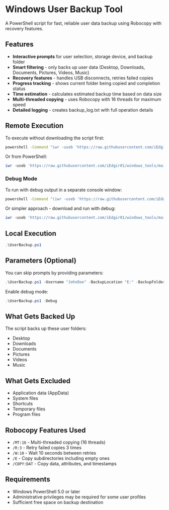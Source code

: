 # Windows User Backup Tool

A PowerShell script for fast, reliable user data backup using Robocopy with recovery features.

## Features

- **Interactive prompts** for user selection, storage device, and backup folder
- **Smart filtering** - only backs up user data (Desktop, Downloads, Documents, Pictures, Videos, Music)
- **Recovery features** - handles USB disconnects, retries failed copies
- **Progress tracking** - shows current folder being copied and completion status
- **Time estimation** - calculates estimated backup time based on data size
- **Multi-threaded copying** - uses Robocopy with 16 threads for maximum speed
- **Detailed logging** - creates backup_log.txt with full operation details

## Remote Execution

To execute without downloading the script first:

```cmd
powershell -Command "iwr -useb 'https://raw.githubusercontent.com/iEdgir01/windows_tools/main/UserBackup.ps1' | iex"
```

Or from PowerShell:

```powershell
iwr -useb 'https://raw.githubusercontent.com/iEdgir01/windows_tools/main/UserBackup.ps1' | iex
```

### Debug Mode

To run with debug output in a separate console window:

```cmd
powershell -Command "(iwr -useb 'https://raw.githubusercontent.com/iEdgir01/windows_tools/main/UserBackup.ps1').Content | powershell -Command '& { param($Debug=$true) ' + $input + ' }'"
```

Or simpler approach - download and run with debug:

```powershell
iwr -useb 'https://raw.githubusercontent.com/iEdgir01/windows_tools/main/UserBackup.ps1' -OutFile 'backup.ps1'; .\backup.ps1 -Debug; Remove-Item 'backup.ps1'
```

## Local Execution

```powershell
.\UserBackup.ps1
```

## Parameters (Optional)

You can skip prompts by providing parameters:

```powershell
.\UserBackup.ps1 -Username "JohnDoe" -BackupLocation "E:" -BackupFolder "Backup_2024"
```

Enable debug mode:

```powershell
.\UserBackup.ps1 -Debug
```

## What Gets Backed Up

The script backs up these user folders:
- Desktop
- Downloads
- Documents
- Pictures
- Videos
- Music

## What Gets Excluded

- Application data (AppData)
- System files
- Shortcuts
- Temporary files
- Program files

## Robocopy Features Used

- `/MT:16` - Multi-threaded copying (16 threads)
- `/R:3` - Retry failed copies 3 times
- `/W:10` - Wait 10 seconds between retries
- `/E` - Copy subdirectories including empty ones
- `/COPY:DAT` - Copy data, attributes, and timestamps

## Requirements

- Windows PowerShell 5.0 or later
- Administrative privileges may be required for some user profiles
- Sufficient free space on backup destination